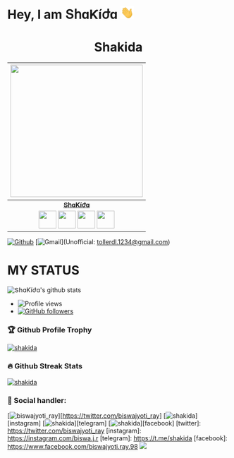 # Hey, I am ՏհɑƘíժɑ <img src="https://raw.githubusercontent.com/ABSphreak/ABSphreak/master/gifs/Hi.gif" width="30px">
<p align="center"> <h1 align="center"> Shakida </h1> </p>

|<a href="https://github.com/shakida"><img src="https://telegra.ph/file/049806d6b589bc355de83.jpg" width="300px" height="300px" /></a> |
|:---------------------------------------------------------------------------------------------------------------------------------------:|
|       **[ՏհɑƘíժɑ](https://github.com/shakida/)**                                                                                |
| <a href="https://github.com/shakida"><img src="https://unpkg.com/simple-icons@v6/icons/github.svg" width="40px" height="40px"></a> <a href="https://t.me/shakida"><img src="https://unpkg.com/simple-icons@v6/icons/telegram.svg" width="40px" height="40px"></a> <a href="https://instagram.com/biswa.j.r"><img src="https://unpkg.com/simple-icons@v6/icons/instagram.svg" width="40px" height="40px"></a> <a href="tollerdl.1234@gmail.com"><img src="https://unpkg.com/simple-icons@v6/icons/gmail.svg" width="40px" height="40px"></a>|



<!-- Your badges
You can use the website to generate badges: https://shields.io/
-->

[![Github](https://img.shields.io/badge/-Github-000?style=flat&logo=Github&logoColor=white)](https://github.com/shakida)
[![Gmail](https://img.shields.io/badge/-Gmail-c14438?style=flat&logo=Gmail&logoColor=white)](Unofficial: tollerdl.1234@gmail.com)
&nbsp;

# MY STATUS

![ՏհɑƘíժɑ's github stats](https://github-readme-stats.vercel.app/api?username=shakida&show_icons=true&theme=midnight-purple)
- ![Profile views](https://gpvc.arturio.dev/shakida)
- [![GitHub followers](https://img.shields.io/github/followers/shakida.svg?style=social&label=Follow&maxAge=2592000)](https://github.com/shakida?tab=followers)
### 🏆 Github Profile Trophy

[<img src="https://github-profile-trophy.vercel.app/?username=rokibhasansagar&theme=darkhub&no-bg=true&row=1" alt="shakida" />](#)
### 🔥 Github Streak Stats

[<img align="center" src="https://github-readme-streak-stats.herokuapp.com/?user=shakida&theme=tokyonight_duo" alt="shakida" />](#)

### 🔗 Social handler:
[![biswajyoti_ray](https://img.icons8.com/fluent/48/000000/twitter.png)][https://twitter.com/biswajyoti_ray]
[![shakida](https://img.icons8.com/fluent/48/000000/instagram-new.png)][instagram]
[![shakida](https://img.icons8.com/fluent/48/000000/telegram-app.png)][telegram]
[![shakida](https://img.icons8.com/fluent/48/000000/facebook-new.png)][facebook]
[twitter]: https://twitter.com/biswajyoti_ray
[instagram]: https://instagram.com/biswa.j.r
[telegram]: https://t.me/shakida
[facebook]: https://www.facebook.com/biswajyoti.ray.98
<img src="https://img.icons8.com/ios/50/000000/facebook-new.png"/>
